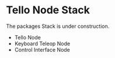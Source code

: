 # Tello Node Stack
The packages Stack is under construction.

* Tello Node
* Keyboard Teleop Node
* Control Interface Node

